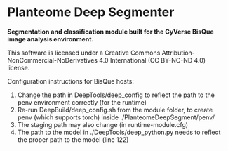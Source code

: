 # Planteome Deep Segmenter
**Segmentation and classification module built for the CyVerse BisQue image analysis environment.**

This software is licensed under a Creative Commons Attribution-NonCommercial-NoDerivatives 4.0 International (CC BY-NC-ND 4.0) license.

Configuration instructions for BisQue hosts:
1. Change the path in DeepTools/deep_config to reflect the path to the penv environment correctly (for the runtime)
2. Re-run DeepBuild/deep_config.sh from the module folder, to create penv (which supports torch) inside ./PlanteomeDeepSegment/penv/
3. The staging path may also change (in runtime-module.cfg)
4. The path to the model in ./DeepTools/deep_python.py needs to reflect the proper path to the model (line 122)
